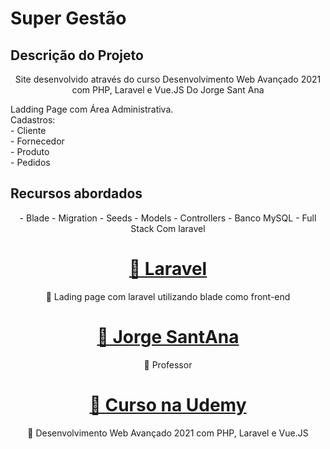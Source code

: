 # Super Gestão

## Descrição do Projeto
<p align="center">
Site desenvolvido através do curso 
Desenvolvimento Web Avançado 2021 com PHP, 
Laravel e Vue.JS Do Jorge Sant Ana</p>

<p align="left">
Ladding Page com Área Administrativa.<br>
Cadastros:<br>
    - Cliente <br>
    - Fornecedor <br>
    - Produto <br>
    - Pedidos <br>

</p>

## Recursos abordados
<p align="center">
    - Blade
    - Migration
    - Seeds
    - Models
    - Controllers
    - Banco MySQL
    - Full Stack Com laravel
</p>

<h1 align="center">
    <a href="https://laravel.com/">🔗 Laravel</a>
</h1>
<p align="center">🚀 Lading page com laravel utilizando blade como front-end</p>



<h1 align="center">
    <a href="https://jorgesantana.net.br/">🔗 Jorge SantAna</a>
</h1>
<p align="center">🚀 Professor</p>

<h1 align="center">
    <a href="https://www.udemy.com/course/curso-completo-do-desenvolvedor-laravel/">🔗 Curso na Udemy</a>
</h1>
<p align="center">🚀 Desenvolvimento Web Avançado 2021 com PHP, Laravel e Vue.JS</p>
